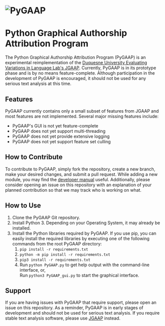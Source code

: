 # ![PyGAAP](logo.png)
# Python Graphical Authorship Attribution Program
The Python Graphical Authorship Attribution Program (PyGAAP) is an experimental reimplementation of the [Duquesne University Evaluating Variations in Language Lab's JGAAP](https://github.com/evllabs/JGAAP). Currently, PyGAAP is in its prototype phase and is by no means feature-complete. Although participation in the development of PyGAAP is encouraged, it should not be used for any serious text analysis at this time.


## Features
PyGAAP currently contains only a small subset of features from JGAAP and most features are not implemented. Several major missing features include:
* PyGAAP's GUI is not yet feature-complete
* PyGAAP does not yet support multi-threading
* PyGAAP does not yet provide extensive logging
* PyGAAP does not yet support feature set culling

## How to Contribute
To contribute to PyGAAP, simply fork the repository, create a new branch, make your desired changes, and submit a pull request. While adding a new module, you may find the [developer manual](/PyGAAP_developer_manual.md) useful. Additionally, please consider opening an issue on this repository with an explanation of your planned contribution so that we may track who is working on what.

## How to Use
1. Clone the PyGAAP Git repository.
2. Install Python 3. Depending on your Operating System, it may already be installed.
3. Install the Python libraries required by PyGAAP. If you use pip, you can easily install the required libraries by executing one of the following commands from the root PyGAAP directory:
    1. `pip install -r requirements.txt`
    2. `python -m pip install -r requirements.txt`
	3. `pip3 install -r requirements.txt`
    4. Run `python PyGAAP.py` to get help output with the command-line interface, or,\
    Run `python3 PyGAAP_gui.py` to start the graphical interface.

## Support
If you are having issues with PyGAAP that require support, please open an issue on this repository. As a reminder, PyGAAP is in early stages of development and should not be used for serious text analysis. If you require stable text analysis software, please use [JGAAP](https://github.com/evllabs/JGAAP) instead.
